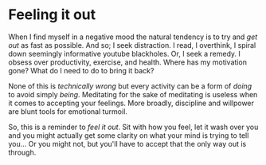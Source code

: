 

# Feeling it out

When I find myself in a negative mood the natural tendency is to try and _get out_ as fast as possible. And so; I seek distraction. I read, I overthink, I spiral down seemingly informative youtube blackholes. Or, I seek a remedy. I obsess over productivity, exercise, and health. Where has my motivation gone? What do I need to do to bring it back?

None of this is _technically wrong_ but every activity can be a form of _doing_ to avoid simply _being_. Meditating for the sake of meditating is useless when it comes to accepting your feelings. More broadly, discipline and willpower are blunt tools for emotional turmoil. 

So, this is a reminder to _feel it out_. Sit with how you feel, let it wash over you and you might actually get some clarity on what your mind is trying to tell you... Or you might not, but you'll have to accept that the only way out is through.
